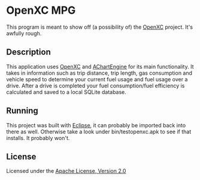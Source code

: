 OpenXC MPG
============

This program is meant to show off (a possibility of) the [OpenXC][] project. It's awfully rough.

## Description
This application uses [OpenXC][] and [AChartEngine][] for its main functionality. It takes in information such as trip distance, trip length, gas consumption
and vehicle speed to determine your current fuel usage and fuel usage over a drive. After a drive is completed your fuel consumption/fuel efficiency is calculated and
 saved to a local SQLite database.

## Running
This project was built with [Eclipse][], it can probably be imported back into there as well. 
Otherwise take a look under bin/testopenxc.apk to see if that installs. It probably won't.

## License

Licensed under the [Apache License, Version 2.0][apache]

[apache]: http://www.apache.org/licenses/LICENSE-2.0.html
[OpenXC]: http://openxcplatform.com
[AChartEngine]: http://www.achartengine.org/
[Eclipse]: http://eclipse.org/
